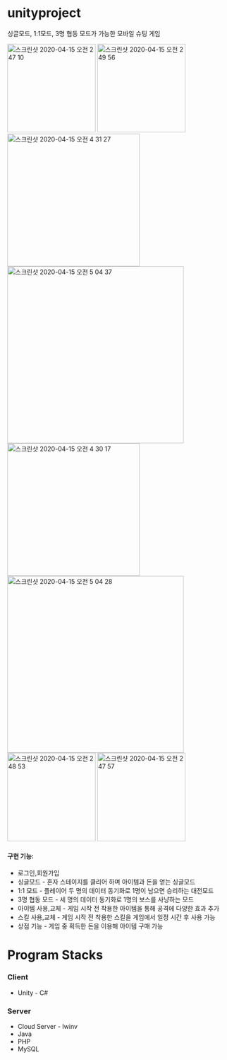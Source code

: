 # unityproject

싱글모드, 1:1모드, 3명 협동 모드가 가능한 모바일 슈팅 게임

<div>
  <img width="200" alt="스크린샷 2020-04-15 오전 2 47 10" src="https://user-images.githubusercontent.com/39517457/79269334-3f1aa280-7ed7-11ea-9ae4-51a3b07d74a8.png">
<img width="200" alt="스크린샷 2020-04-15 오전 2 49 56" src="https://user-images.githubusercontent.com/39517457/79269352-46da4700-7ed7-11ea-932c-3814edb1b3b0.png">
<img width="300" alt="스크린샷 2020-04-15 오전 4 31 27" src="https://user-images.githubusercontent.com/39517457/79269366-4b9efb00-7ed7-11ea-817c-d9b56203cf07.png">
<img width="400" alt="스크린샷 2020-04-15 오전 5 04 37" src="https://user-images.githubusercontent.com/39517457/79269371-4e99eb80-7ed7-11ea-8a42-03dca1999eb7.png">
<img width="300" alt="스크린샷 2020-04-15 오전 4 30 17" src="https://user-images.githubusercontent.com/39517457/79269386-58235380-7ed7-11ea-8e93-4ae4f0e02245.png">
<img width="400" alt="스크린샷 2020-04-15 오전 5 04 28" src="https://user-images.githubusercontent.com/39517457/79269392-5a85ad80-7ed7-11ea-8d62-f3415fb6c173.png">
<img width="200" alt="스크린샷 2020-04-15 오전 2 48 53" src="https://user-images.githubusercontent.com/39517457/79269401-5eb1cb00-7ed7-11ea-8832-b5e9e0087e46.png">
<img width="200" alt="스크린샷 2020-04-15 오전 2 47 57" src="https://user-images.githubusercontent.com/39517457/79269411-61acbb80-7ed7-11ea-90b8-60cd03a0c620.png">

  </div>


#### **구현 기능:** 
* 로그인,회원가입
* 싱글모드 - 혼자 스테이지를 클리어 하며 아이템과 돈을 얻는 싱글모드
* 1:1 모드 - 플레이어 두 명의 데이터 동기화로 1명이 남으면 승리하는 대전모드
* 3명 협동 모드 - 세 명의 데이터 동기화로 1명의 보스를 사냥하는 모드 
* 아이템 사용,교체 - 게임 시작 전 착용한 아이템을 통해 공격에 다양한 효과 추가
* 스킬 사용,교체 - 게임 시작 전 착용한 스킬을 게임에서 일정 시간 후 사용 가능
* 상점 기능 - 게임 중 획득한 돈을 이용해 아이템 구매 가능

# Program Stacks
### **Client**  
* Unity - C#  
  
### **Server**  
* Cloud Server - Iwinv
* Java
* PHP
* MySQL
